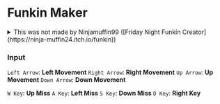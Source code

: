 # Funkin Maker
<details>
  <summary>This was not made by Ninjamuffin99 ([Friday Night Funkin Creator](https://ninja-muffin24.itch.io/funkin))</summary>
  ([Ninjamuffin99's Itch Page](https://ninja-muffin24.itch.io/)) Here you can find all of his games!
</details>

### Input
`Left Arrow`: **Left Movement**
`Right Arrow`: **Right Movement**
`Up Arrow`: **Up Movement**
`Down Arrow`: **Down Movement**

`W Key`: **Up Miss**
`A Key`: **Left Miss**
`S Key`: **Down Miss**
`D Key`: **Right Key**